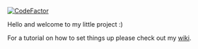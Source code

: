 [![CodeFactor](https://www.codefactor.io/repository/github/floppymike/customlibrary/badge)](https://www.codefactor.io/repository/github/floppymike/customlibrary)

Hello and welcome to my little project :)

For a tutorial on how to set things up please check out my [wiki](https://github.com/floppyMike/CustomLibrary/wiki).
